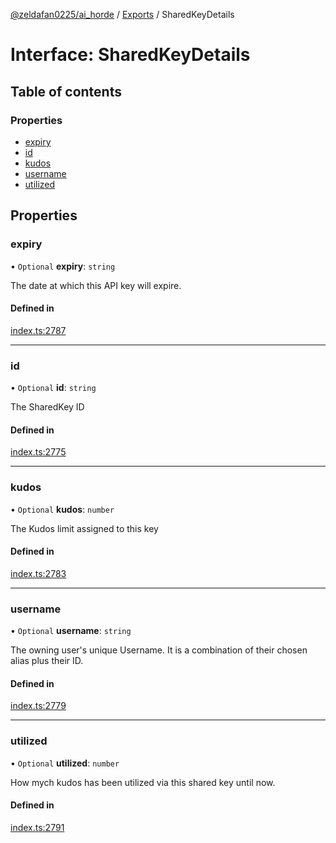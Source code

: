 [@zeldafan0225/ai_horde](../README.md) / [Exports](../modules.md) / SharedKeyDetails

# Interface: SharedKeyDetails

## Table of contents

### Properties

- [expiry](SharedKeyDetails.md#expiry)
- [id](SharedKeyDetails.md#id)
- [kudos](SharedKeyDetails.md#kudos)
- [username](SharedKeyDetails.md#username)
- [utilized](SharedKeyDetails.md#utilized)

## Properties

### expiry

• `Optional` **expiry**: `string`

The date at which this API key will expire.

#### Defined in

[index.ts:2787](https://github.com/ZeldaFan0225/ai_horde/blob/99a73d4/index.ts#L2787)

___

### id

• `Optional` **id**: `string`

The SharedKey ID

#### Defined in

[index.ts:2775](https://github.com/ZeldaFan0225/ai_horde/blob/99a73d4/index.ts#L2775)

___

### kudos

• `Optional` **kudos**: `number`

The Kudos limit assigned to this key

#### Defined in

[index.ts:2783](https://github.com/ZeldaFan0225/ai_horde/blob/99a73d4/index.ts#L2783)

___

### username

• `Optional` **username**: `string`

The owning user's unique Username. It is a combination of their chosen alias plus their ID.

#### Defined in

[index.ts:2779](https://github.com/ZeldaFan0225/ai_horde/blob/99a73d4/index.ts#L2779)

___

### utilized

• `Optional` **utilized**: `number`

How mych kudos has been utilized via this shared key until now.

#### Defined in

[index.ts:2791](https://github.com/ZeldaFan0225/ai_horde/blob/99a73d4/index.ts#L2791)
